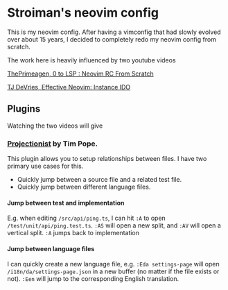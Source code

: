 # Stroiman's neovim config

This is my neovim config. After having a vimconfig that had slowly evolved over
about 15 years, I decided to completely redo my neovim config from scratch.

The work here is heavily influenced by two youtube videos

[ThePrimeagen, 0 to LSP : Neovim RC From Scratch](https://www.youtube.com/watch?v=w7i4amO_zaE)

[TJ DeVries, Effective Neovim: Instance IDO](https://www.youtube.com/watch?v=stqUbv-5u2s)

## Plugins

Watching the two videos will give 

### [Projectionist](https://github.com/tpope/vim-projectionist) by Tim Pope.

This plugin allows you to setup relationships between files. I have two primary
use cases for this.

* Quickly jump between a source file and a related test file.
* Quickly jump between different language files.

#### Jump between test and implementation

E.g. when editing `/src/api/ping.ts`, I can hit `:A` to open
`/test/unit/api/ping.test.ts`. `:AS` will open a new split, and `:AV` will open
a vertical split. `:A` jumps back to implementation

#### Jump between language files

I can quickly create a new language file, e.g. `:Eda settings-page` will open
`/i18n/da/settings-page.json` in a new buffer (no matter if the file exists or
not). `:Een` will jump to the corresponding English translation.

